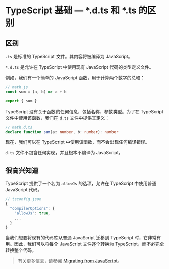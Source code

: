 # TypeScript 基础 — *.d.ts 和 *.ts 的区别

## 区别

`.ts` 是标准的 TypeScript 文件。其内容将被编译为 JavaScript。

`*.d.ts` 是允许在 TypeScript 中使用现有 JavaScript 代码的类型定义文件。

例如，我们有一个简单的 JavaScript 函数，用于计算两个数字的总和：

```ts
// math.js
const sum = (a, b) => a + b

export { sum }
```

TypeScript 没有关于函数的任何信息，包括名称、参数类型。为了在 TypeScript 文件中使用该函数，我们在 `d.ts` 文件中提供其定义：

```ts
// math.d.ts
declare function sum(a: number, b: number): number
```

现在，我们可以在 TypeScript 中使用该函数，而不会出现任何编译错误。

`d.ts` 文件不包含任何实现，并且根本不编译为 JavaScript。

## 很高兴知道

TypeScript 提供了一个名为 `allowJs` 的选项，允许在 TypeScript 中使用普通 JavaScript 代码。

```ts
// tsconfig.json
{
  "compilerOptions": {
    "allowJs": true,
    ...
  }
}
```

当我们想要将现有的代码库从普通 JavaScript 迁移到 TypeScript 时，它非常有用。因此，我们可以将每个 JavaScript 文件逐个转换为 TypeScript，而不必完全转换整个代码。

> 有关更多信息，请参阅 [Migrating from JavaScript](https://www.typescriptlang.org/docs/handbook/migrating-from-javascript.html)。
